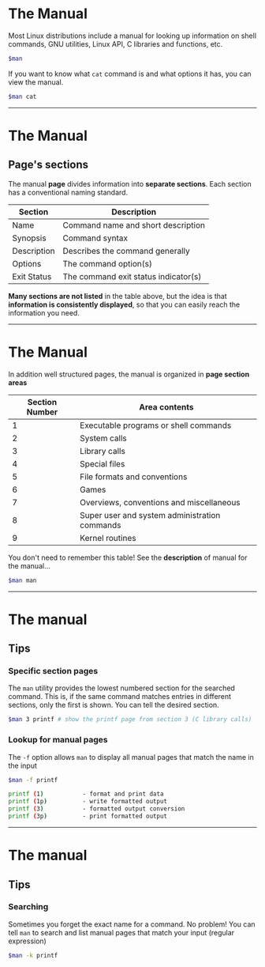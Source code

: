 # The Manual

Most Linux distributions include a manual for looking up information on shell commands, GNU utilities, Linux API, C libraries and functions, etc.

```bash
$man
```

If you want to know what `cat` command is and what options it has, you can view the manual.

```bash
$man cat
```

---

# The Manual
## Page's sections

The manual **page** divides information into **separate sections**. Each section has a conventional naming standard.

| Section | Description |
| ------- | ----------- |
| Name | Command name and short description |
| Synopsis | Command syntax |
| Description | Describes the command generally |
| Options | The command option(s) |
| Exit Status | The command exit status indicator(s) |

**Many sections are not listed** in the table above, but the idea is that **information is consistently displayed**, so that you can easily reach the information you need.

---

# The Manual

In addition well structured pages, the manual is organized in **page section areas**

| Section Number | Area contents |
| -------------- | ------------- |
| 1 | Executable programs or shell commands |
| 2 | System calls |
| 3 | Library calls |
| 4 | Special files |
| 5 | File formats and conventions |
| 6 | Games |
| 7 | Overviews, conventions and miscellaneous |
| 8 | Super user and system administration commands |
| 9 | Kernel routines |

You don't need to remember this table! See the **description** of manual for the manual...

```bash
$man man
```

---

# The manual
## Tips

### Specific section pages

The `man` utility provides the lowest numbered section for the searched command. This is, if the same command matches entries in different sections, only the first is shown. You can tell the desired section.

```bash
$man 3 printf # show the printf page from section 3 (C library calls)
```

### Lookup for manual pages

The `-f` option allows `man` to display all manual pages that match the name in the input

```bash
$man -f printf
```

```bash
printf (1)           - format and print data
printf (1p)          - write formatted output
printf (3)           - formatted output conversion
printf (3p)          - print formatted output
```

---

# The manual
## Tips

### Searching

Sometimes you forget the exact name for a command. No problem! You can tell `man` to search and list manual pages that match your input (regular expression)

```bash
$man -k printf
```

